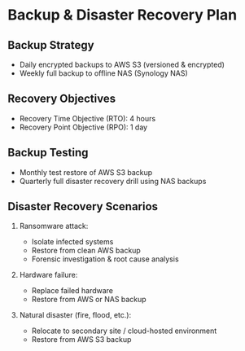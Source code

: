 # Backup & Disaster Recovery Plan

## Backup Strategy

- Daily encrypted backups to AWS S3 (versioned & encrypted)
- Weekly full backup to offline NAS (Synology NAS)

## Recovery Objectives

- Recovery Time Objective (RTO): 4 hours
- Recovery Point Objective (RPO): 1 day

## Backup Testing

- Monthly test restore of AWS S3 backup
- Quarterly full disaster recovery drill using NAS backups

## Disaster Recovery Scenarios

1. Ransomware attack:
    - Isolate infected systems
    - Restore from clean AWS backup
    - Forensic investigation & root cause analysis

2. Hardware failure:
    - Replace failed hardware
    - Restore from AWS or NAS backup

3. Natural disaster (fire, flood, etc.):
    - Relocate to secondary site / cloud-hosted environment
    - Restore from AWS S3 backup